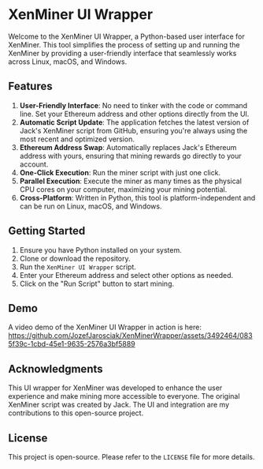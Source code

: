 # XenMiner UI Wrapper

Welcome to the XenMiner UI Wrapper, a Python-based user interface for XenMiner. This tool simplifies the process of setting up and running the XenMiner by providing a user-friendly interface that seamlessly works across Linux, macOS, and Windows.

## Features

1. **User-Friendly Interface**: No need to tinker with the code or command line. Set your Ethereum address and other options directly from the UI.
2. **Automatic Script Update**: The application fetches the latest version of Jack's XenMiner script from GitHub, ensuring you're always using the most recent and optimized version.
3. **Ethereum Address Swap**: Automatically replaces Jack's Ethereum address with yours, ensuring that mining rewards go directly to your account.
4. **One-Click Execution**: Run the miner script with just one click.
5. **Parallel Execution**: Execute the miner as many times as the physical CPU cores on your computer, maximizing your mining potential.
6. **Cross-Platform**: Written in Python, this tool is platform-independent and can be run on Linux, macOS, and Windows.

## Getting Started

1. Ensure you have Python installed on your system.
2. Clone or download the repository.
3. Run the `XenMiner UI Wrapper` script.
4. Enter your Ethereum address and select other options as needed.
5. Click on the "Run Script" button to start mining.

## Demo

A video demo of the XenMiner UI Wrapper in action is here:
https://github.com/JozefJarosciak/XenMinerWrapper/assets/3492464/0835f39c-1cbd-45e1-9635-2576a3bf5889



## Acknowledgments

This UI wrapper for XenMiner was developed to enhance the user experience and make mining more accessible to everyone. The original XenMiner script was created by Jack. The UI and integration are my contributions to this open-source project.

## License

This project is open-source. Please refer to the `LICENSE` file for more details.
